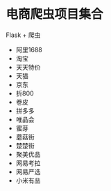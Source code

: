 # 电商爬虫项目集合
Flask + 爬虫

- 阿里1688
- 淘宝
- 天天特价
- 天猫
- 京东
- 折800
- 卷皮
- 拼多多
- 唯品会
- 蜜芽
- 蘑菇街
- 楚楚街
- 聚美优品
- 网易考拉
- 网易严选
- 小米有品
